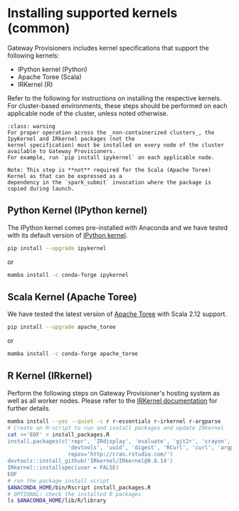 # Installing supported kernels (common)

Gateway Provisioners includes kernel specifications that support the following kernels:

- IPython kernel (Python)
- Apache Toree (Scala)
- IRKernel (R)

Refer to the following for instructions on installing the respective kernels. For cluster-based environments, these
steps should be performed on each applicable node of the cluster, unless noted otherwise.

```{admonition} Important!
:class: warning
For proper operation across the _non-containerized clusters_, the IpyKernel and IRkernel packages (not the
kernel specification) must be installed on every node of the cluster available to Gateway Provisioners.
For example, run `pip install ipykernel` on each applicable node.

Note: This step is **not** required for the Scala (Apache Toree) Kernel as that can be expressed as a
dependency in the `spark_submit` invocation where the package is copied during launch.
```

## Python Kernel (IPython kernel)

The IPython kernel comes pre-installed with Anaconda and we have tested with its default version
of [IPython kernel](https://ipython.readthedocs.io/en/stable/).

```bash
pip install --upgrade ipykernel
```

or

```bash
mamba install -c conda-forge ipykernel
```

## Scala Kernel (Apache Toree)

We have tested the latest version of [Apache Toree](https://toree.apache.org/) with Scala 2.12 support.

```bash
pip install --upgrade apache_toree
```

or

```bash
mamba install -c conda-forge apache_toree
```

## R Kernel (IRkernel)

Perform the following steps on Gateway Provisioner's hosting system as well as all worker nodes. Please
refer to the [IRKernel documentation](https://irkernel.github.io/) for further details.

```bash
mamba install --yes --quiet -c r r-essentials r-irkernel r-argparse
# Create an R-script to run and install packages and update IRkernel
cat <<'EOF' > install_packages.R
install.packages(c('repr', 'IRdisplay', 'evaluate', 'git2r', 'crayon', 'pbdZMQ',
                   'devtools', 'uuid', 'digest', 'RCurl', 'curl', 'argparse'),
                   repos='http://cran.rstudio.com/')
devtools::install_github('IRkernel/IRkernel@0.8.14')
IRkernel::installspec(user = FALSE)
EOF
# run the package install script
$ANACONDA_HOME/bin/Rscript install_packages.R
# OPTIONAL: check the installed R packages
ls $ANACONDA_HOME/lib/R/library
```
